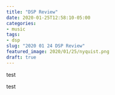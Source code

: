 ```yaml
---
title: "DSP Review"
date: 2020-01-25T12:58:10-05:00
categories:
- music
tags:
- dsp
slug: "2020 01 24 DSP Review"
featured_image: 2020/01/25/nyquist.png
draft: true
---
```


test
<!--more-->

test